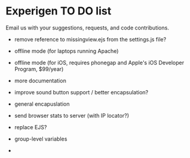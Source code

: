# Experigen TO DO list 

Email us with your suggestions, requests, and code contributions. 

* remove reference to missingview.ejs from the settings.js file?

* offline mode (for laptops running Apache)
* offline mode (for iOS, requires phonegap and Apple's iOS Developer Program, $99/year)

* more documentation
* improve sound button support / better encapsulation?
* general encapuslation
* send browser stats to server (with IP locator?)
* replace EJS?
* group-level variables
* 
